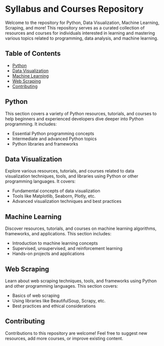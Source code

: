 # Syllabus and Courses Repository

Welcome to the repository for Python, Data Visualization, Machine Learning, Scraping, and more! This repository serves as a curated collection of resources and courses for individuals interested in learning and mastering various topics related to programming, data analysis, and machine learning.

## Table of Contents

- [Python](#python)
- [Data Visualization](#data-visualization)
- [Machine Learning](#machine-learning)
- [Web Scraping](#web-scraping)
- [Contributing](#contributing)

## Python

This section covers a variety of Python resources, tutorials, and courses to help beginners and experienced developers dive deeper into Python programming. It includes:

- Essential Python programming concepts
- Intermediate and advanced Python topics
- Python libraries and frameworks


## Data Visualization

Explore various resources, tutorials, and courses related to data visualization techniques, tools, and libraries using Python or other programming languages. It covers:

- Fundamental concepts of data visualization
- Tools like Matplotlib, Seaborn, Plotly, etc.
- Advanced visualization techniques and best practices

## Machine Learning

Discover resources, tutorials, and courses on machine learning algorithms, frameworks, and applications. This section includes:

- Introduction to machine learning concepts
- Supervised, unsupervised, and reinforcement learning
- Hands-on projects and applications

## Web Scraping

Learn about web scraping techniques, tools, and frameworks using Python and other programming languages. This section covers:

- Basics of web scraping
- Using libraries like BeautifulSoup, Scrapy, etc.
- Best practices and ethical considerations


## Contributing

Contributions to this repository are welcome! Feel free to suggest new resources, add more courses, or improve existing content. 

